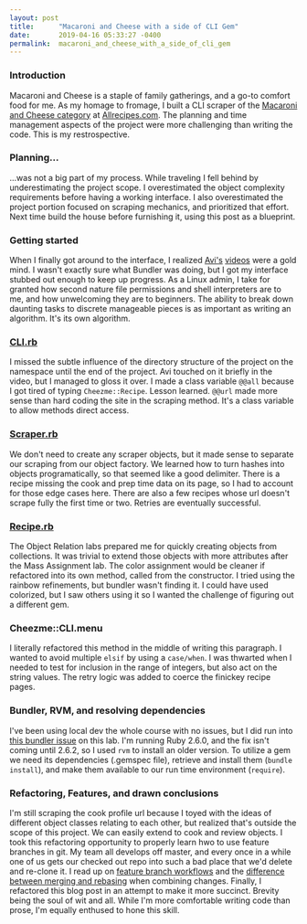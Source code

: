 ```yaml
---
layout: post
title:      "Macaroni and Cheese with a side of CLI Gem"
date:       2019-04-16 05:33:27 -0400
permalink:  macaroni_and_cheese_with_a_side_of_cli_gem
---
```


### Introduction
Macaroni and Cheese is a staple of family gatherings, and a go-to comfort food for me. As my homage to fromage, I built a CLI scraper of the [Macaroni and Cheese category](https://allrecipes.com/recipes/509/main-dish/pasta/macaroni-and-cheese/) at [Allrecipes.com](http://allrecipes.com). The planning and time management aspects of the project were more challenging than writing the code. This is my restrospective.

### Planning...
...was not a big part of my process.  While traveling I fell behind by underestimating the project scope. I overestimated the object complexity requirements before having a working interface. I also overestimated the project portion focused on scraping mechanics, and prioritized that effort. Next time build the house before furnishing it, using this post as a blueprint.

### Getting started
When I finally got around to the interface, I realized [Avi's](https://www.youtube.com/watch?v=_lDExWIhYKI) [videos](https://www.youtube.com/watch?v=Y5X6NRQi0bU) were a gold mind. I wasn't exactly sure what Bundler was doing, but I got my interface stubbed out enough to keep up progress. As a Linux admin, I take for granted how second nature file permissions and shell interpreters are to me, and how unwelcoming they are to beginners. The ability to break down daunting tasks to discrete manageable pieces is as important as writing an algorithm. It's its own algorithm.

### [CLI.rb](https://github.com/big32mike/cheezme/blob/master/lib/cheezme/cli.rb)
I missed the subtle influence of the directory structure of the project on the namespace until the end of the project. Avi touched on it briefly in the video, but I managed to gloss it over.  I made a class variable `@@all` because I got tired of typing `Cheezme::Recipe`. Lesson learned. `@@url` made more sense than hard coding the site in the scraping method. It's a class variable to allow methods direct access.

### [Scraper.rb](https://github.com/big32mike/cheezme/blob/master/lib/cheezme/scraper.rb)
We don't need to create any scraper objects, but it made sense to separate our scraping from our object factory. We learned how to turn hashes into objects programatically, so that seemed like a good delimiter.  There is a recipe missing the cook and prep time data on its page, so I had to account for those edge cases here. There are also a few recipes whose url doesn't scrape fully the first time or two. Retries are eventually successful.

### [Recipe.rb](https://github.com/big32mike/cheezme/blob/master/lib/cheezme/recipe.rb)
The Object Relation labs prepared me for quickly creating objects from collections. It was trivial to extend those objects with more attributes after the Mass Assignment lab. The color assignment would be cleaner if refactored into its own method, called from the constructor. I tried using the rainbow refinements, but bundler wasn't finding it. I could have used colorized, but I saw others using it so I wanted the challenge of figuring out a different gem.

### Cheezme::CLI.menu
I literally refactored this method in the middle of writing this paragraph. I wanted to avoid multiple `elsif` by using a `case/when`. I was thwarted when I needed to test for inclusion in the range of integers, but also act on the string values. The retry logic was added to coerce the finickey recipe pages. 

### Bundler, RVM, and resolving dependencies
I've been using local dev the whole course with no issues, but I did run into [this bundler issue](https://github.com/bundler/bundler/issues/6937) on this lab. I'm running Ruby 2.6.0, and the fix isn't coming until 2.6.2, so I used `rvm` to install an older version. To utilize a gem we need its dependencies (.gemspec file), retrieve and install them (`bundle install`), and make them available to our run time environment (`require`).

### Refactoring, Features, and drawn conclusions
I'm still scraping the cook profile url  because I toyed with the ideas of different object classes relating to each other, but realized that's outside the scope of this project. We can easily extend to cook and review objects.  I took this refactoring opportunity to properly learn hwo to use feature branches in git. My team all develops off master, and every once in a while one of us gets our checked out repo into such a bad place that we'd delete and re-clone it. I read up on [feature branch workflows](https://www.atlassian.com/git/tutorials/comparing-workflows/feature-branch-workflow) and the [difference between merging and rebasing](https://www.atlassian.com/git/tutorials/merging-vs-rebasing) when combining changes. Finally, I refactored this blog post in an attempt to make it more succinct. Brevity being the soul of wit and all. While I'm more comfortable writing code than prose, I'm equally enthused to hone this skill.
